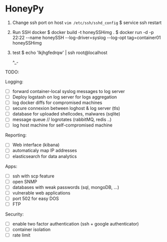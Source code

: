 # HoneyPy

1. Change ssh port on host
`vim /etc/ssh/sshd_config`
$ service ssh restart

2. Run SSH docker
$ docker build -t honeySSHimg .
$ docker run -d -p 22:22  --name honeySSH  --log-driver=syslog --log-opt tag=container01  honeySSHimg

3. test
$ echo 'lkjhgfedrqw' | ssh root@localhost

	^_-
	
	
TODO:

Logging:
- [ ] forward container-local syslog messages to log server
- [ ] Deploy logstash on log server for logs aggregation
- [ ] log docker diffs for compromised machines
- [ ] secure connexion between loghost & log server (tls)
- [ ] database for uploaded shellcodes, malwares (sqlite)
- [ ] message queue // logrotates (rabbitMQ, redis ..)
- [ ] log host machine for self-compromised machine

Reporting:
- [ ] Web interface (kibana)
- [ ] automaticaly map IP addresses
- [ ] elasticsearch for data analytics

Apps:
- [ ] ssh with scp feature
- [ ] open SNMP
- [ ] databases with weak passwords (sql, mongoDB, ...)
- [ ] vulnerable web applications
- [ ] port 502 for easy DOS
- [ ] FTP

Security:
- [ ] enable two factor authentication (ssh + google authenticator)
- [ ] container isolation
- [ ] rate limit
